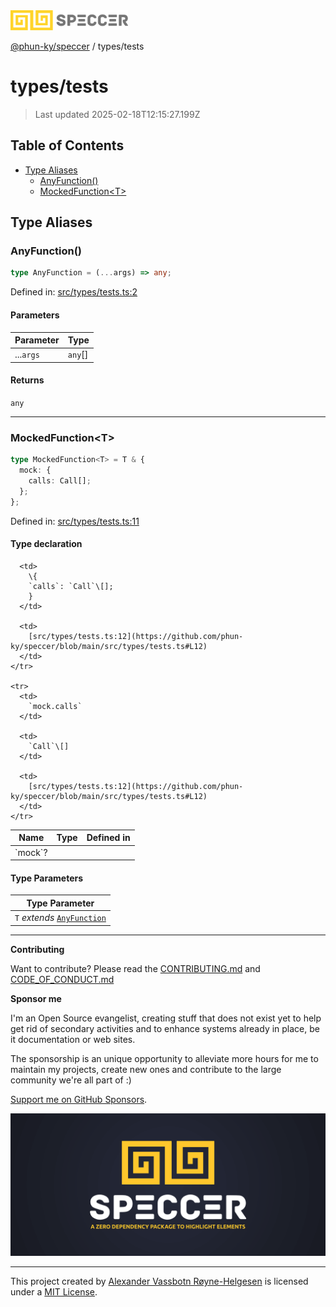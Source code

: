 <div>
  <img alt="SPECCER logo" src="https://raw.githubusercontent.com/phun-ky/speccer/main/public/logo-speccer-horizontal-colored-package.svg?raw=true" style="max-height:32px;" />
</div>

[@phun-ky/speccer](../README.md) / types/tests

# types/tests

> Last updated 2025-02-18T12:15:27.199Z

## Table of Contents

- [Type Aliases](#type-aliases)
  - [AnyFunction()](#anyfunction)
  - [MockedFunction\<T>](#mockedfunctiont)

## Type Aliases

### AnyFunction()

```ts
type AnyFunction = (...args) => any;
```

Defined in: [src/types/tests.ts:2](https://github.com/phun-ky/speccer/blob/main/src/types/tests.ts#L2)

#### Parameters

| Parameter | Type     |
| --------- | -------- |
| ...`args` | `any`\[] |

#### Returns

`any`

---

### MockedFunction\<T>

```ts
type MockedFunction<T> = T & {
  mock: {
    calls: Call[];
  };
};
```

Defined in: [src/types/tests.ts:11](https://github.com/phun-ky/speccer/blob/main/src/types/tests.ts#L11)

#### Type declaration

<table>
  <thead>
    <tr>
      <th>Name</th>
      <th>Type</th>
      <th>Defined in</th>
    </tr>
  </thead>

  <tbody>
    <tr>
      <td>
        `mock`?
      </td>

      <td>
        \{
        `calls`: `Call`\[];
        }
      </td>

      <td>
        [src/types/tests.ts:12](https://github.com/phun-ky/speccer/blob/main/src/types/tests.ts#L12)
      </td>
    </tr>

    <tr>
      <td>
        `mock.calls`
      </td>

      <td>
        `Call`\[]
      </td>

      <td>
        [src/types/tests.ts:12](https://github.com/phun-ky/speccer/blob/main/src/types/tests.ts#L12)
      </td>
    </tr>

  </tbody>
</table>

#### Type Parameters

| Type Parameter                                      |
| --------------------------------------------------- |
| `T` _extends_ [`AnyFunction`](tests.md#anyfunction) |

---

**Contributing**

Want to contribute? Please read the [CONTRIBUTING.md](https://github.com/phun-ky/speccer/blob/main/CONTRIBUTING.md) and [CODE_OF_CONDUCT.md](https://github.com/phun-ky/speccer/blob/main/CODE_OF_CONDUCT.md)

**Sponsor me**

I'm an Open Source evangelist, creating stuff that does not exist yet to help get rid of secondary activities and to enhance systems already in place, be it documentation or web sites.

The sponsorship is an unique opportunity to alleviate more hours for me to maintain my projects, create new ones and contribute to the large community we're all part of :)

[Support me on GitHub Sponsors](https://github.com/sponsors/phun-ky).

![Speccer banner, with logo and slogan: A zero dependency package to annotate or highlight elements](https://github.com/phun-ky/speccer/blob/main/public/speccer-banner.png?raw=true)

---

This project created by [Alexander Vassbotn Røyne-Helgesen](http://phun-ky.net) is licensed under a [MIT License](https://choosealicense.com/licenses/mit/).
